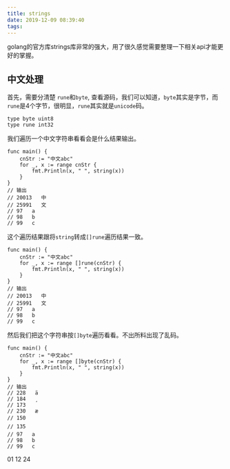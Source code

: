 ```yaml
---
title: strings
date: 2019-12-09 08:39:40
tags:
---
```


golang的官方库strings库非常的强大，用了很久感觉需要整理一下相关api才能更好的掌握。


<!-- more -->

## 中文处理

首先，需要分清楚 `rune`和`byte`, 查看源码，我们可以知道，`byte`其实是字节，而`rune`是4个字节，很明显，`rune`其实就是`unicode`码。

```golang
type byte uint8
type rune int32
```

我们遍历一个中文字符串看看会是什么结果输出。

```golang
func main() {
	cnStr := "中文abc"
    for _, x := range cnStr {
		fmt.Println(x, " ", string(x))
	}
}
// 输出
// 20013   中
// 25991   文
// 97   a
// 98   b
// 99   c

```

这个遍历结果跟将`string`转成`[]rune`遍历结果一致。

```golang
func main() {
	cnStr := "中文abc"
    for _, x := range []rune(cnStr) {
		fmt.Println(x, " ", string(x))
	}
}
// 输出
// 20013   中
// 25991   文
// 97   a
// 98   b
// 99   c

```


然后我们把这个字符串按`[]byte`遍历看看。不出所料出现了乱码。

```golang
func main() {
	cnStr := "中文abc"
	for _, x := range []byte(cnStr) {
		fmt.Println(x, " ", string(x))
	}
}
// 输出
// 228   ä
// 184   ¸
// 173   ­
// 230   æ
// 150   
// 135   
// 97   a
// 98   b
// 99   c
```
01
12
24
